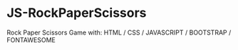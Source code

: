 # JS-RockPaperScissors
Rock Paper Scissors Game
with: HTML / CSS / JAVASCRIPT / BOOTSTRAP / FONTAWESOME